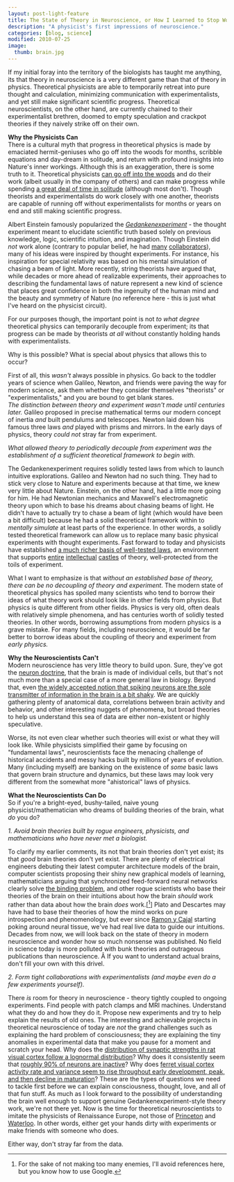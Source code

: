```yaml
---
layout: post-light-feature
title: The State of Theory in Neuroscience, or How I Learned to Stop Worrying and Love the Data
description: "A physicist's first impressions of neuroscience."
categories: [blog, science]
modified: 2010-07-25
image:
  thumb: brain.jpg
---
```

If my initial foray into the territory of the biologists has taught me anything, its that theory in neuroscience is a very different game than that of theory in physics. Theoretical physicists are able to temporarily retreat into pure thought and calculation, minimizing communication with experimentalists, and yet still make significant scientific progress. Theoretical neuroscientists, on the other hand, are currently chained to their experimentalist brethren, doomed to empty speculation and crackpot theories if they naively strike off on their own.

<strong>Why the Physicists Can</strong><br>
There is a cultural myth that progress in theoretical physics is made by emaciated hermit-geniuses who go off into the woods for months, scribble equations and day-dream in solitude, and return with profound insights into Nature's inner workings. Although this is an exaggeration, there is some truth to it. Theoretical physicists <a href="http://www.aspenphys.org/">can go off into the woods</a> and do their work (albeit usually in the company of others) and can make progress while spending <a href="http://www.platonia.com/">a great deal of time in solitude</a> (although most don't). Though theorists and experimentalists do work closely with one another, theorists are capable of running off without experimentalists for months or years on end and still making scientific progress.

Albert Einstein famously popularized the <em><a href="http://en.wikipedia.org/wiki/Thought_experiment">Gedankenexperiment</a> - </em>the thought experiment meant to elucidate scientific truth based solely on previous knowledge, logic, scientific intuition, and imagination. Though Einstein did <em>not</em> work alone (contrary to popular belief, he had <a href="http://en.wikipedia.org/wiki/Leopold_Infeld">many</a> <a href="http://en.wikipedia.org/wiki/Nathan_Rosen">collaborators</a>), many of his ideas were inspired by thought experiments. For instance, his inspiration for special relativity was based on his mental simulation of chasing a beam of light. More recently, string theorists have argued that, while decades or more ahead of realizable experiments, their approaches to describing the fundamental laws of nature represent a new kind of science that places great confidence in both the ingenuity of the human mind and the beauty and symmetry of Nature (no reference here - this is just what I've heard on the physicist circuit).

For our purposes though, the important point is not <em>to what degree</em> theoretical physics can temporarily decouple from experiment; its that progress can be made by theorists <em>at all </em>without constantly holding hands with experimentalists.

Why is this possible? What is special about physics that allows this to occur?

First of all, this <em>wasn't</em> always possible in physics. Go back to the toddler years of science when Galileo, Newton, and friends were paving the way for modern science, ask them whether they consider themselves "theorists" or "experimentalists," and you are bound to get blank stares. <em>The distinction between theory and experiment wasn't made until centuries later.</em> Galileo proposed in precise mathematical terms our modern concept of inertia <em>and </em>built pendulums and telescopes. Newton laid down his famous three laws <em>and </em>played with prisms and mirrors. In the early days of physics, theory <em>could not</em> stray far from experiment.

<em>What allowed theory to periodically decouple from experiment was the establishment of a sufficient theoretical framework to begin with.</em>

The Gedankenexperiment requires solidly tested laws from which to launch intuitive explorations. Galileo and Newton had no such thing. They had to stick very close to Nature and experiments because at that time, we knew very little about Nature. Einstein, on the other hand, had a little more going for him. He had Newtonian mechanics and Maxwell's electromagnetic theory upon which to base his dreams about chasing beams of light. He didn't have to actually try to chase a beam of light (which would have been a bit difficult) because he had a solid theoretical framework within to <em>mentally simulate </em>at least parts of the experience. In other words, a solidly tested theoretical framework can allow us to replace many basic physical experiments with thought experiments. Fast forward to today and physicists have established <a href="http://en.wikipedia.org/wiki/Standard_Model">a much richer basis of well-tested laws</a>, an environment that supports <a href="http://www.perimeterinstitute.ca/">entire</a> <a href="http://www.kitp.ucsb.edu/">intellectual</a> <a href="http://www.kitpc.ac.cn/">castles</a> of theory, well-protected from the toils of experiment.

What I want to emphasize is that <em>without an established base of theory, there can be no decoupling of theory and experiment</em>. The modern state of theoretical physics has spoiled many scientists who tend to borrow their ideas of what theory work should look like in other fields from physics. But physics is quite different from other fields. Physics is very old, often deals with relatively simple phenomena, and has centuries worth of solidly tested theories. In other words, borrowing assumptions from modern physics is a grave mistake. For many fields, including neuroscience, it would be far better to borrow ideas about the coupling of theory and experiment from <em>early physics.</em>

<strong>Why the Neuroscientists Can't</strong><br>
Modern neuroscience has very little theory to build upon. Sure, they've got the <a href="http://en.wikipedia.org/wiki/Neuron_doctrine">neuron doctrine</a>, that the brain is made of individual cells, but that's not much more than a special case of a more general law in biology. Beyond that, even <a href="http://www.scientificamerican.com/article.cfm?id=the-root-of-thought-what">the widely accepted notion that spiking neurons are the sole transmitter of information in the brain is a bit shaky</a>. We are quickly gathering plenty of anatomical data, correlations between brain activity and behavior, and other interesting nuggets of phenomena, but broad theories to help us understand this sea of data are either non-existent or highly speculative.

Worse, its not even clear whether such theories will exist or what they will look like. While physicists simplified their game by focusing on "fundamental laws", neuroscientists face the menacing challenge of historical accidents and messy hacks built by millions of years of evolution. Many (including myself) are banking on the existence of <em>some</em> basic laws that govern brain structure and dynamics, but these laws may look very different from the somewhat more "ahistorical" laws of physics.

<strong>What the Neuroscientists Can Do</strong><br>
So if you're a bright-eyed, bushy-tailed, naive young physicist/mathematician who dreams of building theories of the brain, what <em>do</em> you do?

<em>1. Avoid brain theories built by rogue engineers, physicists, and mathematicians who have never met a biologist.</em>

To clarify my earlier comments, its not that brain theories don't yet exist; its that <em>good</em> brain theories don't yet exist. There are plenty of electrical engineers debuting their latest computer architecture models of the brain, computer scientists proposing their shiny new graphical models of learning, mathematicians arguing that synchronized feed-forward neural networks clearly solve <a href="http://en.wikipedia.org/wiki/Binding_problem">the binding problem</a>, and other rogue scientists who base their theories of the brain on their intuitions about how the brain <em>should </em>work rather than data about how the brain <em>does </em>work.[[^1]] Plato and Descartes may have had to base their theories of how the mind works on pure introspection and phenomenology, but ever since <a href="http://en.wikipedia.org/wiki/Santiago_Ram%C3%B3n_y_Cajal">Ramon y Cajal</a> starting poking around neural tissue, we've had real live data to guide our intuitions. Decades from now, we will look back on the state of theory in modern neuroscience and wonder how so much nonsense was published. No field in science today is more polluted with bunk theories and outrageous publications than neuroscience. Â If you want to understand actual brains, don't fill your own with this drivel.
[^1]: For the sake of not making too many enemies, I'll avoid references here, but you know how to use Google.

<em>2. Form tight collaborations with experimentalists (and maybe even do a few experiments yourself).</em>

There <em>is </em>room for theory in neuroscience - theory tightly coupled to ongoing experiments. Find people with patch clamps and MRI machines. Understand what they do and how they do it. Propose new experiments and try to help explain the results of old ones. The interesting and achievable projects in theoretical neuroscience of today are <em>not </em>the grand challenges such as explaining the hard problem of consciousness; they are explaining the tiny anomalies in experimental data that make you pause for a moment and scratch your head. Why does the <a href="http://www.plosbiology.org/article/info:doi/10.1371/journal.pbio.0030068">distribution of synaptic strengths in rat visual cortex follow a lognormal distribution</a>? Why does it consistently seem that <a href="http://www.ncbi.nlm.nih.gov/pubmed/16550391">roughly 90% of neurons are inactive</a>? Why does <a href="http://www.nature.com/nature/journal/v431/n7008/abs/nature02907.html">ferret visual cortex activity rate and variance seem to rise throughout early development, peak, and then decline in maturation</a>? These are the types of questions we need to tackle first before we can explain consciousness, thought, love, and all of that fun stuff. As much as I look forward to the possibility of understanding the brain well enough to support genuine Gedankenexperiment-style theory work, we're not there yet. Now is the time for theoretical neuroscientists to imitate the physicists of Renaissance Europe, not those of <a href="http://www.princeton.edu/physics/research/high-energy-theory/">Princeton</a> and <a href="http://www.perimeterinstitute.ca/">Waterloo</a>. In other words, either get your hands dirty with experiments or make friends with someone who does.

Either way, don't stray far from the data.